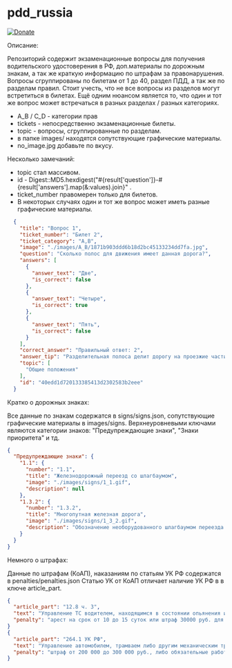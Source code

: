 # pdd_russia

[![Donate](https://img.shields.io/badge/%D0%9F%D0%BE%D0%B4%D0%B4%D0%B5%D1%80%D0%B6%D0%B0%D1%82%D1%8C_%D1%80%D1%83%D0%B1%D0%BB%D0%B5%D0%BC-%D0%AEMoney-green)](https://yoomoney.ru/to/41001287467423)

Описание:

Репозиторий содержит экзаменационные вопросы для получения водительского удостоверения в РФ, доп.материалы по
дорожным знакам, а так же краткую информацию по штрафам за правонарушения.
Вопросы сгруппированы по билетам от 1 до 40, раздел ПДД, а так же по разделам правил.
Стоит учесть, что не все вопросы из разделов могут встретиться в билетах.
Ещё одним нюансом является то, что один и тот же вопрос может встречаться в разных разделах / разных категориях.

* A_B / C_D - категории прав
* tickets - непосредственно экзаменационные билеты.
* topic - вопросы, сгруппированные по разделам.
* в папке images/ находятся сопутствующие графические материалы.
* no_image.jpg добавьте по вкусу.

Несколько замечаний:

* topic стал массивом.
* id - Digest::MD5.hexdigest("#{result['question']}-#{result['answers'].map(&:values).join}" .
* ticket_number правомерен только для билетов.
* В некоторых случаях один и тот же вопрос может иметь разные графические материалы.

```json
  {
    "title": "Вопрос 1",
    "ticket_number": "Билет 2",
    "ticket_category": "A,B",
    "image": "./images/A_B/1871b903ddd6b18d2bc45133234dd7fa.jpg",
    "question": "Сколько полос для движения имеет данная дорога?",
    "answers": [
      {
        "answer_text": "Две",
        "is_correct": false
      },
      {
        "answer_text": "Четыре",
        "is_correct": true
      },
      {
        "answer_text": "Пять",
        "is_correct": false
      }
    ],
    "correct_answer": "Правильный ответ: 2",
    "answer_tip": "Разделительная полоса делит дорогу на проезжие части. Данная дорога имеет две проезжие части, четыре полосы движения.(Пункт 1.2 ПДД)",
    "topic": [
      "Общие положения"
    ],
    "id": "40edd1d720133385413d2302583b2eee"
  }
```

Кратко о дорожных знаках:

Все данные по знакам содержатся в signs/signs.json, сопутствующие графические материалы в images/signs.
Верхнеуровневыми ключами являются категории знаков: "Предупреждающие знаки", "Знаки приоритета" и тд.

```json
{
  "Предупреждающие знаки": {
    "1.1": {
      "number": "1.1",
      "title": "Железнодорожный переезд со шлагбаумом",
      "image": "./images/signs/1_1.gif",
      "description": null
    },
    "1.3.2": {
      "number": "1.3.2",
      "title": "Многопутная железная дорога",
      "image": "./images/signs/1_3_2.gif",
      "description": "Обозначение необорудованного шлагбаумом переезда через железную дорогу: 1.3.1 - с одним путем 1.3.2 - с двумя путями и более"
    }
  }
}
```

Немного о штрафах:

Данные по штрафам (КоАП), наказаниям по статьям УК РФ содержатся в penalties/penalties.json
Статью УК от КоАП отличает наличие УК РФ в в ключе article_part.

```json
{
  "article_part": "12.8 ч. 3",
  "text": "Управление ТС водителем, находящимся в состоянии опьянения и не имеющим права управления ТС либо лишенным права управления ТС",
  "penalty": "арест на срок от 10 до 15 суток или штраф 30000 руб. для лиц, в отношении которых не может применяться арест"
}
{
  "article_part": "264.1 УК РФ",
  "text": "Управление автомобилем, трамваем либо другим механическим транспортным средством лицом, находящимся в состоянии опьянения, подвергнутым административному наказанию за управление транспортным средством в состоянии опьянения или за невыполнение законного требования уполномоченного должностного лица о прохождении медицинского освидетельствования на состояние опьянения",
  "penalty": "штраф от 200 000 до 300 000 руб., либо обязательные работы (до 480 часов), либо принудительные работы (до 2 лет), либо лишение свободы (до 2 лет)"
}
```

